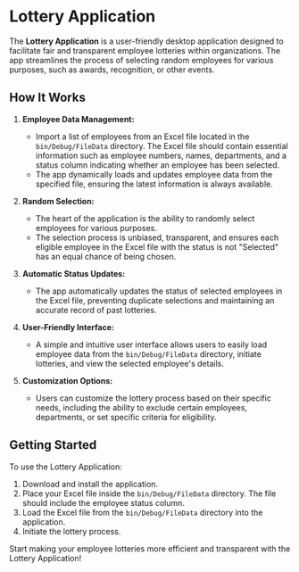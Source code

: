 # Lottery Application

The **Lottery Application** is a user-friendly desktop application designed to facilitate fair and transparent employee lotteries within organizations. The app streamlines the process of selecting random employees for various purposes, such as awards, recognition, or other events.

## How It Works

1. **Employee Data Management:**
   - Import a list of employees from an Excel file located in the `bin/Debug/FileData` directory. The Excel file should contain essential information such as employee numbers, names, departments, and a status column indicating whether an employee has been selected.
   - The app dynamically loads and updates employee data from the specified file, ensuring the latest information is always available.

2. **Random Selection:**
   - The heart of the application is the ability to randomly select employees for various purposes.
   - The selection process is unbiased, transparent, and ensures each eligible employee in the Excel file with the status is not "Selected" has an equal chance of being chosen.

3. **Automatic Status Updates:**
   - The app automatically updates the status of selected employees in the Excel file, preventing duplicate selections and maintaining an accurate record of past lotteries.

4. **User-Friendly Interface:**
   - A simple and intuitive user interface allows users to easily load employee data from the `bin/Debug/FileData` directory, initiate lotteries, and view the selected employee's details.

5. **Customization Options:**
   - Users can customize the lottery process based on their specific needs, including the ability to exclude certain employees, departments, or set specific criteria for eligibility.

## Getting Started

To use the Lottery Application:
1. Download and install the application.
2. Place your Excel file inside the `bin/Debug/FileData` directory. The file should include the employee status column.
3. Load the Excel file from the `bin/Debug/FileData` directory into the application.
4. Initiate the lottery process.

Start making your employee lotteries more efficient and transparent with the Lottery Application!
